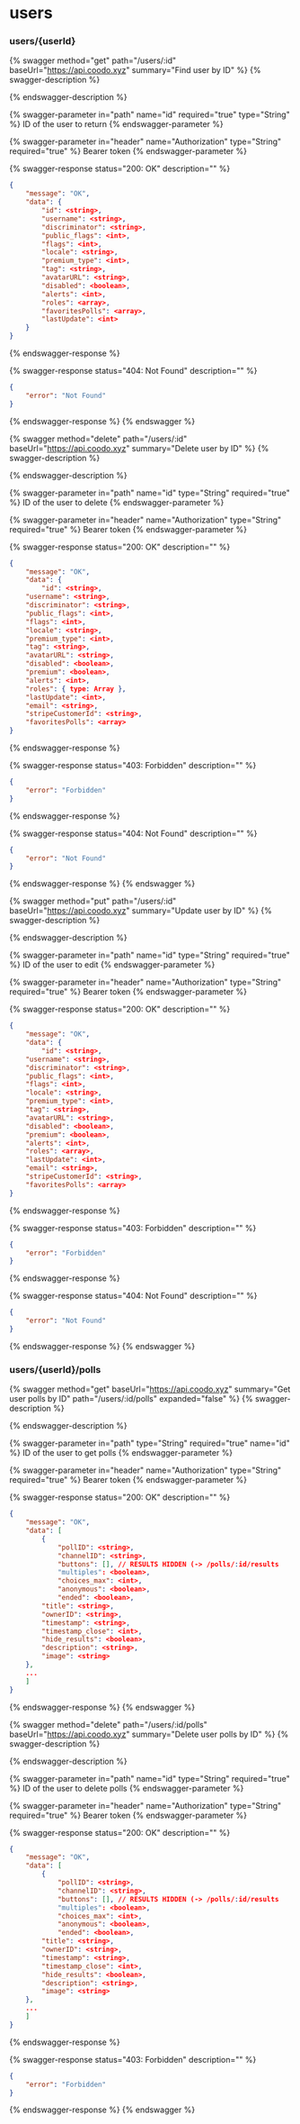 # users

### users/{userId}

{% swagger method="get" path="/users/:id" baseUrl="https://api.coodo.xyz" summary="Find user by ID" %}
{% swagger-description %}

{% endswagger-description %}

{% swagger-parameter in="path" name="id" required="true" type="String" %}
ID of the user to return
{% endswagger-parameter %}

{% swagger-parameter in="header" name="Authorization" type="String" required="true" %}
Bearer token
{% endswagger-parameter %}

{% swagger-response status="200: OK" description="" %}
```json
{
    "message": "OK",
    "data": {
        "id": <string>,
        "username": <string>,
        "discriminator": <string>,
        "public_flags": <int>,
        "flags": <int>,
        "locale": <string>,
        "premium_type": <int>,
        "tag": <string>,
        "avatarURL": <string>,
        "disabled": <boolean>,
        "alerts": <int>,
        "roles": <array>,
        "favoritesPolls": <array>,
        "lastUpdate": <int>
    }
}
```
{% endswagger-response %}

{% swagger-response status="404: Not Found" description="" %}
```json
{
    "error": "Not Found"
}
```
{% endswagger-response %}
{% endswagger %}

{% swagger method="delete" path="/users/:id" baseUrl="https://api.coodo.xyz" summary="Delete user by ID" %}
{% swagger-description %}

{% endswagger-description %}

{% swagger-parameter in="path" name="id" type="String" required="true" %}
ID of the user to delete
{% endswagger-parameter %}

{% swagger-parameter in="header" name="Authorization" type="String" required="true" %}
Bearer token
{% endswagger-parameter %}

{% swagger-response status="200: OK" description="" %}
```json
{
    "message": "OK",
    "data": {
    	"id": <string>,
	"username": <string>,
	"discriminator": <string>,
	"public_flags": <int>,
	"flags": <int>,
	"locale": <string>,
	"premium_type": <int>,
	"tag": <string>,
	"avatarURL": <string>,
	"disabled": <boolean>,
	"premium": <boolean>,
	"alerts": <int>,
	"roles": { type: Array },
	"lastUpdate": <int>,
	"email": <string>,
	"stripeCustomerId": <string>,
	"favoritesPolls": <array>
}
```
{% endswagger-response %}

{% swagger-response status="403: Forbidden" description="" %}
```json
{
    "error": "Forbidden"
}
```
{% endswagger-response %}

{% swagger-response status="404: Not Found" description="" %}
```json
{
    "error": "Not Found"
}
```
{% endswagger-response %}
{% endswagger %}

{% swagger method="put" path="/users/:id" baseUrl="https://api.coodo.xyz" summary="Update user by ID" %}
{% swagger-description %}

{% endswagger-description %}

{% swagger-parameter in="path" name="id" type="String" required="true" %}
ID of the user to edit
{% endswagger-parameter %}

{% swagger-parameter in="header" name="Authorization" type="String" required="true" %}
Bearer token
{% endswagger-parameter %}

{% swagger-response status="200: OK" description="" %}
```json
{
    "message": "OK",
    "data": {
    	"id": <string>,
	"username": <string>,
	"discriminator": <string>,
	"public_flags": <int>,
	"flags": <int>,
	"locale": <string>,
	"premium_type": <int>,
	"tag": <string>,
	"avatarURL": <string>,
	"disabled": <boolean>,
	"premium": <boolean>,
	"alerts": <int>,
	"roles": <array>,
	"lastUpdate": <int>,
	"email": <string>,
	"stripeCustomerId": <string>,
	"favoritesPolls": <array>
}
```
{% endswagger-response %}

{% swagger-response status="403: Forbidden" description="" %}
```json
{
    "error": "Forbidden"
}
```
{% endswagger-response %}

{% swagger-response status="404: Not Found" description="" %}
```json
{
    "error": "Not Found"
}
```
{% endswagger-response %}
{% endswagger %}

### users/{userId}/polls

{% swagger method="get" baseUrl="https://api.coodo.xyz" summary="Get user polls by ID" path="/users/:id/polls" expanded="false" %}
{% swagger-description %}

{% endswagger-description %}

{% swagger-parameter in="path" type="String" required="true" name="id" %}
ID of the user to get polls 
{% endswagger-parameter %}

{% swagger-parameter in="header" name="Authorization" type="String" required="true" %}
Bearer token
{% endswagger-parameter %}

{% swagger-response status="200: OK" description="" %}
```json
{
    "message": "OK",
    "data": [
    	{
            "pollID": <string>,
            "channelID": <string>,
            "buttons": [], // RESULTS HIDDEN (-> /polls/:id/results
            "multiples": <boolean>,
            "choices_max": <int>,
            "anonymous": <boolean>,
            "ended": <boolean>,
	    "title": <string>,
	    "ownerID": <string>,
	    "timestamp": <string>,
	    "timestamp_close": <int>,
	    "hide_results": <boolean>,
	    "description": <string>,
	    "image": <string>
	},
	...
    ]
}
```
{% endswagger-response %}
{% endswagger %}

{% swagger method="delete" path="/users/:id/polls" baseUrl="https://api.coodo.xyz" summary="Delete user polls by ID" %}
{% swagger-description %}

{% endswagger-description %}

{% swagger-parameter in="path" name="id" type="String" required="true" %}
ID of the user to delete polls
{% endswagger-parameter %}

{% swagger-parameter in="header" name="Authorization" type="String" required="true" %}
Bearer token
{% endswagger-parameter %}

{% swagger-response status="200: OK" description="" %}
```json
{
    "message": "OK",
    "data": [
    	{
            "pollID": <string>,
            "channelID": <string>,
            "buttons": [], // RESULTS HIDDEN (-> /polls/:id/results
            "multiples": <boolean>,
            "choices_max": <int>,
            "anonymous": <boolean>,
            "ended": <boolean>,
	    "title": <string>,
	    "ownerID": <string>,
	    "timestamp": <string>,
	    "timestamp_close": <int>,
	    "hide_results": <boolean>,
	    "description": <string>,
	    "image": <string>
	},
	...
    ]
}
```
{% endswagger-response %}

{% swagger-response status="403: Forbidden" description="" %}
```json
{
    "error": "Forbidden"
}
```
{% endswagger-response %}
{% endswagger %}
